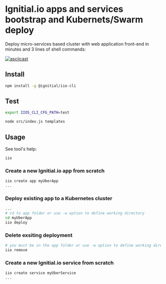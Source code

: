 # Ignitial.io apps and services bootstrap and Kubernets/Swarm deploy

Deploy micro-services based cluster with web application front-end in minutes and 3 lines
of shell commands:  

[![asciicast](https://asciinema.org/a/HCCJ3KFo5DOqSdPlYw929WzKf.svg)](https://asciinema.org/a/HCCJ3KFo5DOqSdPlYw929WzKf)


## Install

```bash
npm install -g @ignitial/iio-cli
```

## Test

```bash
export IIOS_CLI_CFG_PATH=test

node src/index.js templates
```

## Usage

See tool's help:

```bash
iio
```

### Create a new Ignitial.io app from scratch

```bash
iio create app myUberApp
...
```  

### Deploy existing app to a Kubernetes cluster

```bash
...
# cd to app folder or use -w option to define working directory
cd myUberApp
iio deploy
```

### Delete exsiting deployment

```bash
# you must be in the app folder or use -w option to define working directory
iio remove
```

### Create a new Ignitial.io service from scratch

```bash
iio create service myUberService
...
```  
